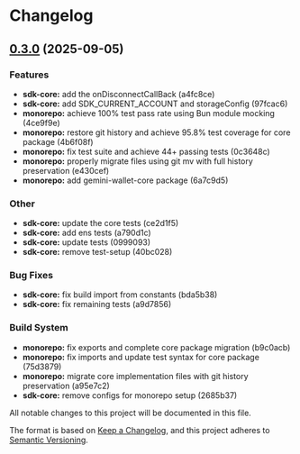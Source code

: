 # Changelog

## [0.3.0](https://github.com/gemini/gemini-smart-wallet/compare/HEAD...gemini-wallet-core-v0.3.0) (2025-09-05)

### Features

* **sdk-core:** add the onDisconnectCallBack (a4fc8ce)
* **sdk-core:** add SDK_CURRENT_ACCOUNT and storageConfig (97fcac6)
* **monorepo:** achieve 100% test pass rate using Bun module mocking (4ce9f9e)
* **monorepo:** restore git history and achieve 95.8% test coverage for core package (4b6f08f)
* **monorepo:** fix test suite and achieve 44+ passing tests (0c3648c)
* **monorepo:** properly migrate files using git mv with full history preservation (e430cef)
* **monorepo:** add gemini-wallet-core package (6a7c9d5)

### Other

* **sdk-core:** update the core tests (ce2d1f5)
* **sdk-core:** add ens tests (a790d1c)
* **sdk-core:** update tests (0999093)
* **sdk-core:** remove test-setup (40bc028)

### Bug Fixes

* **sdk-core:** fix build import from constants (bda5b38)
* **sdk-core:** fix remaining tests (a9d7856)

### Build System

* **monorepo:** fix exports and complete core package migration (b9c0acb)
* **monorepo:** fix imports and update test syntax for core package (75d3879)
* **monorepo:** migrate core implementation files with git history preservation (a95e7c2)
* **sdk-core:** remove configs for monorepo setup (2685b37)

All notable changes to this project will be documented in this file.

The format is based on [Keep a Changelog](https://keepachangelog.com/en/1.0.0/),
and this project adheres to [Semantic Versioning](https://semver.org/spec/v2.0.0.html).
